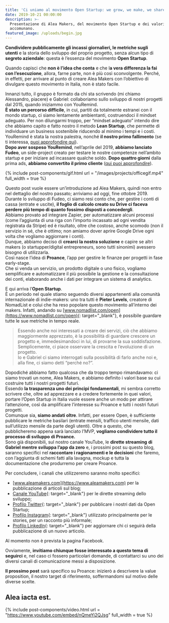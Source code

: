 ```yaml
---
title: 'Ci uniamo al movimento Open Startup: we grow, we make, we share'
date: 2019-10-21 00:00:00
description: >-
  Presentazione di Alea Makers, del movimento Open Startup e dei valori che ci
  accomunano.
featured_image: /uploads/begin.jpg
---
```


**Condividere pubblicamente gli incassi giornalieri, le metriche sugli utenti**&nbsp;e la storia dello sviluppo del proprio progetto, senza alcun tipo di **segreto aziendale**\: questa &egrave; l’essenza del movimento **Open Startup**.

Quando capisci che **non &egrave; l’idea che conta** e che l**a vera differenza la fai con l’esecuzione**, allora, farne parte, non &egrave; pi&ugrave; cos&igrave; sconvolgente. Perch&eacute;, in effetti, per arrivare al punto di creare Alea Makers con l’obiettivo di divulgare questo movimento in Italia, non &egrave; stato facile.&nbsp;

Innanzi tutto, il gruppo &egrave; formato da chi sta scrivendo (mi chiamo Alessandro, piacere) e Gabriel: collaboriamo sullo sviluppo di nostri progetti dal 2015, quando iniziammo con YouRemind.<br>**&Egrave; stato un percorso difficile**, in cui, partiti da totalmente estranei con il mondo startup, ci siamo lentamente ambientanti, costruendoci il mindset adeguato. Per non dilungarmi troppo, per “mindset adeguato” intendo dire che abbiamo capito e fatto nostro il metodo **Lean Startup**, che permette di individuare un business sostenibile riducendo al minimo i tempi e i costi.&nbsp;<br>YouRemind &egrave; stata la nostra palestra, nonch&eacute; **il nostro primo fallimento** (se ti interessa,&nbsp;[puoi approfondire qui](/project/youremind)).<br>**Dopo aver sospeso YouRemind**, nell’aprile del 2019, **abbiamo lanciato Fudeo**, un side-project creato per testare le nostre competenze nell’ambito startup e per iniziare ad incassare qualche soldo. **Dopo quattro giorni** dalla prima ads, **abbiamo convertito il primo cliente** ([qui puoi approfondire](/project/fudeo)).&nbsp;

{% include post-components/gif.html url = "/images/projects/officegif.mp4" full_width = true %}&nbsp;

Questo post vuole essere un’introduzione ad Alea Makers, quindi non entro nel dettaglio del nostro passato; arriviamo ad oggi, fine ottobre 2019.<br>Durante lo sviluppo di Fudeo, ci siamo resi conto che, per gestire i conti di cassa (entrate e uscite), **il foglio di calcolo creato su Drive ci faceva perdere pi&ugrave; tempo di quanto fossimo disposti a concedergli**.<br>Abbiamo provato ad integrare Zapier, per automatizzare alcuni processi (come l’aggiunta di una riga con l’importo incassato ad ogni vendita registrata da Stripe) ed &egrave; risultato, oltre che costoso, anche scomodo (non il servizio in s&eacute;, che &egrave; ottimo; non amiamo dover aprire Google Drive ogni volta che vogliamo aggiornare i conti).<br>Dunque, abbiamo deciso di **crearci la nostra soluzione** e capire se altri makers (o startupper/digital entrepreneurs, sono tutti sinonimi) avessero bisogno di utilizzarla.<br>Cos&igrave; nasce l’idea di **Proance**, l’app per gestire le finanze per progetti in fase early-stage.&nbsp;<br>Che si venda un servizio, un prodotto digitale o uno fisico, vogliamo semplificare e automatizzare il pi&ugrave; possibile la gestione e la consultazione dei conti, elaborando anche i dati per integrare un sistema di analytics.

E qui arriva l’**Open Startup**.<br>&Egrave; un periodo nel quale stiamo seguendo diversi appartenenti alla comunit&agrave; internazionale di indie-makers: uno tra tutti &egrave; **Pieter Levels**, creatore di NomadList e colui che ha reso popolare questo movimento all’interno dei makers. Infatti, andando su [www.nomadlist.com/open](https://www.nomadlist.com/open){: target="_blank"}, &egrave; possibile guardare tutte le sue metriche in tempo reale.

> Essendo anche noi interessati a creare dei servizi, ci&ograve; che abbiamo maggiormente apprezzato, &egrave; la possibilit&agrave; di guardare crescere un progetto e, immedesimandoci in lui, di provarne la sua soddisfazione. Semplicemente, ci piace osservare la crescita e l’evoluzione di un progetto.<br>Io e Gabriel ci siamo interrogati sulla possibilit&agrave; di farlo anche noi e, alla fine, ci siamo detti “perch&eacute; no?”.

Dopodich&eacute; abbiamo fatto qualcosa che da troppo tempo rimandavamo: ci siamo trovati un nome, Alea Makers, e abbiamo definito i valori base su cui costruire tutti i nostri progetti futuri.<br>Essendo **la trasparenza uno dei princ&igrave;pi fondamentali**, mi sembra corretto scrivere che, oltre ad apprezzare e a credere fortemente in quei valori, portare l’Open Startup in Italia vuole essere anche un modo per attirare l’attenzione, cos&igrave; da amplificare l’interesse su Proance e tutti i nostri futuri progetti.<br>Comunque sia, **siamo andati oltre**. Infatti, per essere Open, &egrave; sufficiente pubblicare le metriche basilari (entrate mensili, traffico utenti mensile, dati sull’utilizzo mensile da parte degli utenti). Oltre a questo, che pubblicheremo appena sar&agrave; lanciato l’MVP, **vogliamo condividere tutto il processo di sviluppo** **di Proance.**<br>Sono gi&agrave; disponibili, sul nostro canale YouTube, le **dirette streaming** **di Gabriel mentre sviluppa l’app da zero** e, i prossimi post su questo blog, saranno specifici nel **raccontare i ragionamenti e le decisioni** che faremo, con l’aggiunta di schemi fatti alla lavagna, mockup e tutta la documentazione che produrremo per creare Proance.

Per concludere, i canali che utilizzeremo saranno molto specifici:

* [www.aleamakers.com](https://www.aleamakers.com) per la pubblicazione di articoli sul blog;
* [Canale YouTube](https://www.youtube.com/channel/UC7BUiOq_5c8tfCUDfyhephA){: target="_blank"} per le dirette streaming dello sviluppo;
* [Profilo Twitter](https://twitter.com/AleaMakers){: target="_blank"} per pubblicare i nostri dati da Open Startup;
* [Profilo Instagram](https://www.instagram.com/aleamakers){: target="_blank"} utilizzato principalmente per le stories, per un racconto pi&ugrave; informale;
* [Profilo LinkedIn](https://www.linkedin.com/company/aleamakers){: target="_blank"} per aggiornare chi ci seguir&agrave; della pubblicazione di un nuovo articolo.

Al momento non &egrave; prevista la pagina Facebook.

Ovviamente, **invitiamo chiunque fosse interessato a questo tema di seguirci** e, nel caso ci fossero particolari domande, di contattarci su uno dei diversi canali di comunicazione messi a disposizione.

**Il prossimo post** sar&agrave; specifico su Proance: inizier&ograve; a descrivere la value proposition, il nostro target di riferimento, soffermandomi sul motivo delle diverse scelte.

## **Alea iacta est.**

{% include post-components/video.html url = "https://www.youtube.com/embed/nQmeYi2QJsg" full_width = true %}

&nbsp;